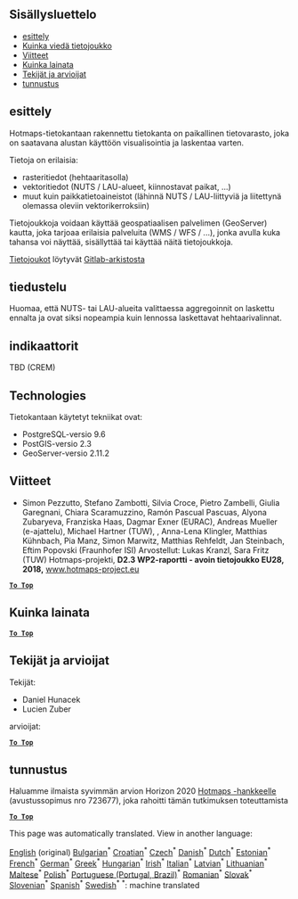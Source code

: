 <h2> Sisällysluettelo </h2><ul><li> <a href="#Introduction">esittely</a> </li><li> <a href="#How-to-export-a-dataset">Kuinka viedä tietojoukko</a> </li><li> <a href="#References">Viitteet</a> </li><li> <a href="#How-to-cite">Kuinka lainata</a> </li><li> <a href="#Authors-and-reviewers">Tekijät ja arvioijat</a> </li><li> <a href="#acknowledgement">tunnustus</a> </li></ul><h2> esittely </h2><p> Hotmaps-tietokantaan rakennettu tietokanta on paikallinen tietovarasto, joka on saatavana alustan käyttöön visualisointia ja laskentaa varten. </p><p> Tietoja on erilaisia: </p><ul><li> rasteritiedot (hehtaaritasolla) </li><li> vektoritiedot (NUTS / LAU-alueet, kiinnostavat paikat, ...) </li><li> muut kuin paikkatietoaineistot (lähinnä NUTS / LAU-liittyviä ja liitettynä olemassa oleviin vektorikerroksiin) </li></ul><p> Tietojoukkoja voidaan käyttää geospatiaalisen palvelimen (GeoServer) kautta, joka tarjoaa erilaisia palveluita (WMS / WFS / ...), jonka avulla kuka tahansa voi näyttää, sisällyttää tai käyttää näitä tietojoukkoja. </p><p> <a href="https://gitlab.com/hotmaps">Tietojoukot</a> löytyvät <a href="https://gitlab.com/hotmaps">Gitlab-arkistosta</a> </p><h2> tiedustelu </h2><p> Huomaa, että NUTS- tai LAU-alueita valittaessa aggregoinnit on laskettu ennalta ja ovat siksi nopeampia kuin lennossa laskettavat hehtaarivalinnat. </p><h2> indikaattorit </h2><p> TBD (CREM) </p><h2> Technologies </h2><p> Tietokantaan käytetyt tekniikat ovat: </p><ul><li> PostgreSQL-versio 9.6 </li><li> PostGIS-versio 2.3 </li><li> GeoServer-versio 2.11.2 </li></ul><h2> Viitteet </h2><ul><li> Simon Pezzutto, Stefano Zambotti, Silvia Croce, Pietro Zambelli, Giulia Garegnani, Chiara Scaramuzzino, Ramón Pascual Pascuas, Alyona Zubaryeva, Franziska Haas, Dagmar Exner (EURAC), Andreas Mueller (e-ajattelu), Michael Hartner (TUW), , Anna-Lena Klingler, Matthias Kühnbach, Pia Manz, Simon Marwitz, Matthias Rehfeldt, Jan Steinbach, Eftim Popovski (Fraunhofer ISI) Arvostellut: Lukas Kranzl, Sara Fritz (TUW) Hotmaps-projekti, <strong>D2.3 WP2-raportti - avoin tietojoukko EU28, 2018,</strong> <a href="http://www.hotmaps-project.eu/wp-content/uploads/2018/05/D2.3-Hotmaps_FINAL-VERSION_for-upload.pdf">www.hotmaps-project.eu</a> </li></ul><p><ins> <code><strong><a href="#table-of-contents">To Top</a></strong></code> </ins> </p><h2> Kuinka lainata </h2><p><ins> <code><strong><a href="#table-of-contents">To Top</a></strong></code> </ins> </p><h2> Tekijät ja arvioijat </h2><p> Tekijät: </p><ul><li> Daniel Hunacek </li><li> Lucien Zuber </li></ul><p> arvioijat: </p><p><ins> <code><strong><a href="#table-of-contents">To Top</a></strong></code> </ins> </p><h2> tunnustus </h2><p> Haluamme ilmaista syvimmän arvion Horizon 2020 <a href="https://www.hotmaps-project.eu">Hotmaps -hankkeelle</a> (avustussopimus nro 723677), joka rahoitti tämän tutkimuksen toteuttamista </p><p><ins> <code><strong><a href="#table-of-contents">To Top</a></strong></code> </ins> </p>

This page was automatically translated. View in another language:

[English](en-Database-behind-the-Hotmaps-toolbox) (original) [Bulgarian](bg-Database-behind-the-Hotmaps-toolbox)<sup>\*</sup> [Croatian](hr-Database-behind-the-Hotmaps-toolbox)<sup>\*</sup> [Czech](cs-Database-behind-the-Hotmaps-toolbox)<sup>\*</sup> [Danish](da-Database-behind-the-Hotmaps-toolbox)<sup>\*</sup> [Dutch](nl-Database-behind-the-Hotmaps-toolbox)<sup>\*</sup> [Estonian](et-Database-behind-the-Hotmaps-toolbox)<sup>\*</sup>  [French](fr-Database-behind-the-Hotmaps-toolbox)<sup>\*</sup> [German](de-Database-behind-the-Hotmaps-toolbox)<sup>\*</sup> [Greek](el-Database-behind-the-Hotmaps-toolbox)<sup>\*</sup> [Hungarian](hu-Database-behind-the-Hotmaps-toolbox)<sup>\*</sup> [Irish](ga-Database-behind-the-Hotmaps-toolbox)<sup>\*</sup> [Italian](it-Database-behind-the-Hotmaps-toolbox)<sup>\*</sup> [Latvian](lv-Database-behind-the-Hotmaps-toolbox)<sup>\*</sup> [Lithuanian](lt-Database-behind-the-Hotmaps-toolbox)<sup>\*</sup> [Maltese](mt-Database-behind-the-Hotmaps-toolbox)<sup>\*</sup> [Polish](pl-Database-behind-the-Hotmaps-toolbox)<sup>\*</sup> [Portuguese (Portugal, Brazil)](pt-Database-behind-the-Hotmaps-toolbox)<sup>\*</sup> [Romanian](ro-Database-behind-the-Hotmaps-toolbox)<sup>\*</sup> [Slovak](sk-Database-behind-the-Hotmaps-toolbox)<sup>\*</sup> [Slovenian](sl-Database-behind-the-Hotmaps-toolbox)<sup>\*</sup> [Spanish](es-Database-behind-the-Hotmaps-toolbox)<sup>\*</sup> [Swedish](sv-Database-behind-the-Hotmaps-toolbox)<sup>\*</sup>
<sup>\*</sup>: machine translated
